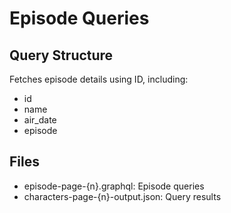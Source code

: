 # Episode Queries

## Query Structure

Fetches episode details using ID, including:

- id
- name
- air_date
- episode

## Files

- episode-page-{n}.graphql: Episode queries
- characters-page-{n}-output.json: Query results
